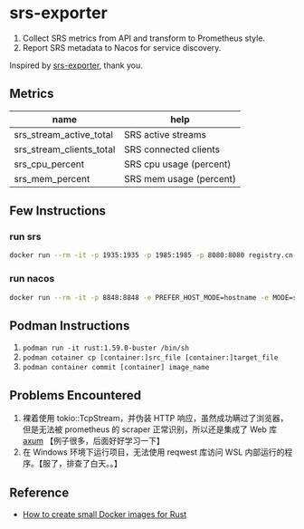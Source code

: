 # srs-exporter

1. Collect SRS metrics from API and transform to Prometheus style.
2. Report SRS metadata to Nacos for service discovery.

Inspired by [srs-exporter](https://github.com/chaoswest-tv/srs-exporter), thank you.

## Metrics

| name                     | help                    |
| ------------------------ | ----------------------- |
| srs_stream_active_total  | SRS active streams      |
| srs_stream_clients_total | SRS connected clients   |
| srs_cpu_percent          | SRS cpu usage (percent) |
| srs_mem_percent          | SRS mem usage (percent) |

## Few Instructions

### run srs

```sh
docker run --rm -it -p 1935:1935 -p 1985:1985 -p 8080:8080 registry.cn-hangzhou.aliyuncs.com/ossrs/srs:4 ./objs/srs -c conf/docker.conf
```

### run nacos

```sh
docker run --rm -it -p 8848:8848 -e PREFER_HOST_MODE=hostname -e MODE=standalone nacos/nacos-server:v2.0.4
```

## Podman Instructions

1. `podman run -it rust:1.59.0-buster /bin/sh`
2. `podman cotainer cp [container:]src_file [container:]target_file`
3. `podman container commit [container] image_name`

## Problems Encountered

1. 裸着使用 tokio::TcpStream，并伪装 HTTP 响应，虽然成功瞒过了浏览器，但是无法被 prometheus 的 scraper 正常识别，所以还是集成了 Web 库[axum](https://github.com/tokio-rs/axum) 【例子很多，后面好好学习一下】
2. 在 Windows 环境下运行项目，无法使用 reqwest 库访问 WSL 内部运行的程序。【服了，排查了白天。。】

## Reference

- [How to create small Docker images for Rust](https://kerkour.com/rust-small-docker-image)
